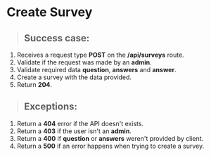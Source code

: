 # Create Survey

> ## Success case:

1. Receives a request type **POST** on the **/api/surveys** route.
2. Validate if the request was made by an **admin**.
3. Validate required data **question**, **answers** and **answer**.
4. Create a survey with the data provided.
5. Return **204**.

> ## Exceptions:

1. Return a **404** error if the API doesn't exists.
2. Return a **403** if the user isn't an **admin**.
3. Return a **400** if **question** or **answers** weren't provided by client.
4. Return a **500** if an error happens when trying to create a survey.
